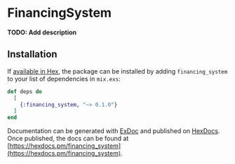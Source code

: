# FinancingSystem

**TODO: Add description**

## Installation

If [available in Hex](https://hex.pm/docs/publish), the package can be installed
by adding `financing_system` to your list of dependencies in `mix.exs`:

```elixir
def deps do
  [
    {:financing_system, "~> 0.1.0"}
  ]
end
```

Documentation can be generated with [ExDoc](https://github.com/elixir-lang/ex_doc)
and published on [HexDocs](https://hexdocs.pm). Once published, the docs can
be found at [https://hexdocs.pm/financing_system](https://hexdocs.pm/financing_system).

